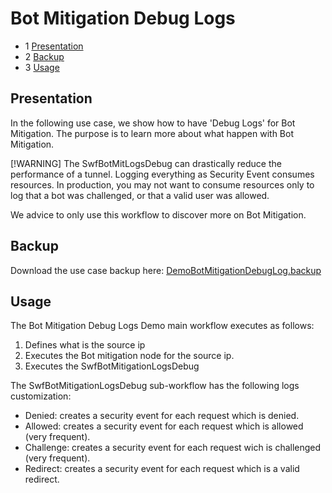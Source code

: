 Bot Mitigation Debug Logs
===============================

* 1 [Presentation](#presentation)
* 2 [Backup](#backup)
* 3 [Usage](#usage)

Presentation
------------

In the following use case, we show how to have 'Debug Logs' for Bot Mitigation. The purpose is to learn more about what happen with Bot Mitigation. 

[!WARNING]
The SwfBotMitLogsDebug can drastically reduce the performance of a tunnel.
Logging everything as Security Event consumes resources. In production, you may not want to consume resources only to log that a bot was challenged, or that a valid user was allowed.

We advice to only use this workflow to discover more on Bot Mitigation.

Backup
------

Download the use case backup here: [DemoBotMitigationDebugLog.backup](./DemoBotMitigationDebugLogs.backup)

Usage
-----


The Bot Mitigation Debug Logs Demo main workflow executes as follows:

1.  Defines what is the source ip
2.  Executes the Bot mitigation node for the source ip.
3.  Executes the SwfBotMitigationLogsDebug

The SwfBotMitigationLogsDebug sub-workflow has the following logs customization:
* Denied: creates a security event for each request which is denied.
* Allowed: creates a security event for each request which is allowed (very frequent).
* Challenge: creates a security event for each request wich is challenged (very frequent).
* Redirect: creates a security event for each request which is a valid redirect.
